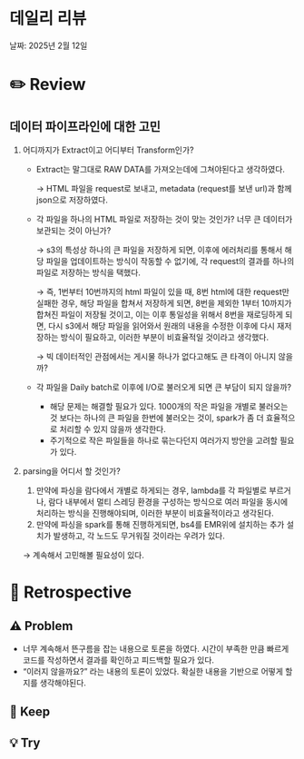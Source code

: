 # 데일리 리뷰

날짜: 2025년 2월 12일

# ✏️ Review

## 데이터 파이프라인에 대한 고민

1. 어디까지가 Extract이고 어디부터 Transform인가?
    - Extract는 말그대로 RAW DATA를 가져오는데에 그쳐야된다고 생각하였다.
        
        → HTML 파일을 request로 보내고, metadata (request를 보낸 url)과 함께 json으로 저장하였다.
        
    - 각 파일을 하나의 HTML 파일로 저장하는 것이 맞는 것인가? 너무 큰 데이터가 보관되는 것이 아닌가?
        
        → s3의 특성상 하나의 큰 파일을 저장하게 되면, 이후에 에러처리를 통해서 해당 파일을 업데이트하는 방식이 작동할 수 없기에, 각 request의 결과를 하나의 파일로 저장하는 방식을 택했다.
        
        → 즉, 1번부터 10번까지의 html 파일이 있을 때, 8번 html에 대한 request만 실패한 경우, 해당 파일을 합쳐서 저장하게 되면, 8번을 제외한 1부터 10까지가 합쳐진 파일이 저장될 것이고, 이는 이후 통일성을 위해서 8번을 재로딩하게 되면, 다시 s3에서 해당 파일을 읽어와서 원래의 내용을 수정한 이후에 다시 재저장하는 방식이 필요하고, 이러한 부분이 비효율적일 것이라고 생각했다.
        
        → 빅 데이터적인 관점에서는 게시물 하나가 없다고해도 큰 타격이 아니지 않을까?
        
    - 각 파일을 Daily batch로 이후에 I/O로 불러오게 되면 큰 부담이 되지 않을까?
        - 해당 문제는 해결할 필요가 있다. 1000개의 작은 파일을 개별로 불러오는 것 보다는 하나의 큰 파일을 한번에 불러오는 것이, spark가 좀 더 효율적으로 처리할 수 있지 않을까 생각한다.
        - 주기적으로 작은 파일들을 하나로 묶는다던지 여러가지 방안을 고려할 필요가 있다.
2. parsing을 어디서 할 것인가?
    1. 만약에 파싱을 람다에서 개별로 하게되는 경우, lambda를 각 파일별로 부르거나, 람다 내부에서 멀티 스레딩 환경을 구성하는 방식으로 여러 파일을 동시에 처리하는 방식을 진행해야되며, 이러한 부분이 비효율적이라고 생각된다.
    2. 만약에 파싱을 spark를 통해 진행하게되면, bs4를 EMR위에 설치하는 추가 설치가 발생하고, 각 노드도 무거워질 것이라는 우려가 있다.
    
    → 계속해서 고민해볼 필요성이 있다. 
    

# 🤔 Retrospective

## ⚠️ Problem

- 너무 계속해서 뜬구름을 잡는 내용으로 토론을 하였다. 시간이 부족한 만큼 빠르게 코드를 작성하면서 결과를 확인하고 피드백할 필요가 있다.
- “이러지 않을까요?” 라는 내용의 토론이 있었다. 확실한 내용을 기반으로 어떻게 할지를 생각해야된다.

## 🌟 Keep

## 💡 Try